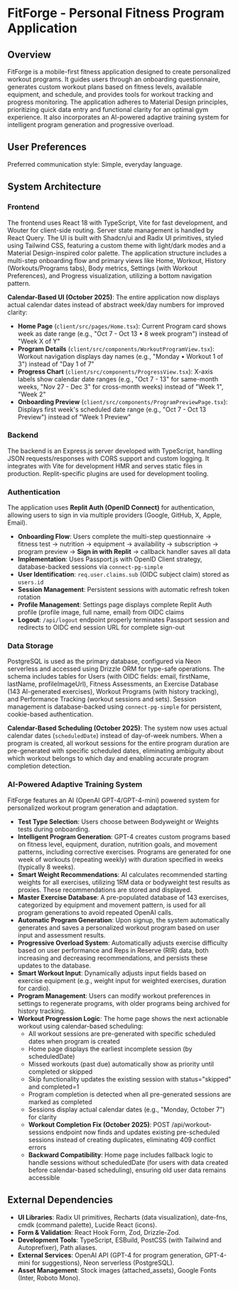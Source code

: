 # FitForge - Personal Fitness Program Application

## Overview
FitForge is a mobile-first fitness application designed to create personalized workout programs. It guides users through an onboarding questionnaire, generates custom workout plans based on fitness levels, available equipment, and schedule, and provides tools for workout tracking and progress monitoring. The application adheres to Material Design principles, prioritizing quick data entry and functional clarity for an optimal gym experience. It also incorporates an AI-powered adaptive training system for intelligent program generation and progressive overload.

## User Preferences
Preferred communication style: Simple, everyday language.

## System Architecture

### Frontend
The frontend uses React 18 with TypeScript, Vite for fast development, and Wouter for client-side routing. Server state management is handled by React Query. The UI is built with Shadcn/ui and Radix UI primitives, styled using Tailwind CSS, featuring a custom theme with light/dark modes and a Material Design-inspired color palette. The application structure includes a multi-step onboarding flow and primary views like Home, Workout, History (Workouts/Programs tabs), Body metrics, Settings (with Workout Preferences), and Progress visualization, utilizing a bottom navigation pattern.

**Calendar-Based UI (October 2025)**: The entire application now displays actual calendar dates instead of abstract week/day numbers for improved clarity:
- **Home Page** (`client/src/pages/Home.tsx`): Current Program card shows week as date range (e.g., "Oct 7 - Oct 13 • 8 week program") instead of "Week X of Y"
- **Program Details** (`client/src/components/WorkoutProgramView.tsx`): Workout navigation displays day names (e.g., "Monday • Workout 1 of 3") instead of "Day 1 of 7"
- **Progress Chart** (`client/src/components/ProgressView.tsx`): X-axis labels show calendar date ranges (e.g., "Oct 7 - 13" for same-month weeks, "Nov 27 - Dec 3" for cross-month weeks) instead of "Week 1", "Week 2"
- **Onboarding Preview** (`client/src/components/ProgramPreviewPage.tsx`): Displays first week's scheduled date range (e.g., "Oct 7 - Oct 13 Preview") instead of "Week 1 Preview"

### Backend
The backend is an Express.js server developed with TypeScript, handling JSON requests/responses with CORS support and custom logging. It integrates with Vite for development HMR and serves static files in production. Replit-specific plugins are used for development tooling.

### Authentication
The application uses **Replit Auth (OpenID Connect)** for authentication, allowing users to sign in via multiple providers (Google, GitHub, X, Apple, Email). 
- **Onboarding Flow**: Users complete the multi-step questionnaire → fitness test → nutrition → equipment → availability → subscription → program preview → **Sign in with Replit** → callback handler saves all data
- **Implementation**: Uses Passport.js with OpenID Client strategy, database-backed sessions via `connect-pg-simple`
- **User Identification**: `req.user.claims.sub` (OIDC subject claim) stored as `users.id`
- **Session Management**: Persistent sessions with automatic refresh token rotation
- **Profile Management**: Settings page displays complete Replit Auth profile (profile image, full name, email) from OIDC claims
- **Logout**: `/api/logout` endpoint properly terminates Passport session and redirects to OIDC end session URL for complete sign-out

### Data Storage
PostgreSQL is used as the primary database, configured via Neon serverless and accessed using Drizzle ORM for type-safe operations. The schema includes tables for Users (with OIDC fields: email, firstName, lastName, profileImageUrl), Fitness Assessments, an Exercise Database (143 AI-generated exercises), Workout Programs (with history tracking), and Performance Tracking (workout sessions and sets). Session management is database-backed using `connect-pg-simple` for persistent, cookie-based authentication.

**Calendar-Based Scheduling (October 2025)**: The system now uses actual calendar dates (`scheduledDate`) instead of day-of-week numbers. When a program is created, all workout sessions for the entire program duration are pre-generated with specific scheduled dates, eliminating ambiguity about which workout belongs to which day and enabling accurate program completion detection.

### AI-Powered Adaptive Training System
FitForge features an AI (OpenAI GPT-4/GPT-4-mini) powered system for personalized workout program generation and adaptation.
- **Test Type Selection**: Users choose between Bodyweight or Weights tests during onboarding.
- **Intelligent Program Generation**: GPT-4 creates custom programs based on fitness level, equipment, duration, nutrition goals, and movement patterns, including corrective exercises. Programs are generated for one week of workouts (repeating weekly) with duration specified in weeks (typically 8 weeks).
- **Smart Weight Recommendations**: AI calculates recommended starting weights for all exercises, utilizing 1RM data or bodyweight test results as proxies. These recommendations are stored and displayed.
- **Master Exercise Database**: A pre-populated database of 143 exercises, categorized by equipment and movement pattern, is used for all program generations to avoid repeated OpenAI calls.
- **Automatic Program Generation**: Upon signup, the system automatically generates and saves a personalized workout program based on user input and assessment results.
- **Progressive Overload System**: Automatically adjusts exercise difficulty based on user performance and Reps in Reserve (RIR) data, both increasing and decreasing recommendations, and persists these updates to the database.
- **Smart Workout Input**: Dynamically adjusts input fields based on exercise equipment (e.g., weight input for weighted exercises, duration for cardio).
- **Program Management**: Users can modify workout preferences in settings to regenerate programs, with older programs being archived for history tracking.
- **Workout Progression Logic**: The home page shows the next actionable workout using calendar-based scheduling:
  - All workout sessions are pre-generated with specific scheduled dates when program is created
  - Home page displays the earliest incomplete session (by scheduledDate)
  - Missed workouts (past due) automatically show as priority until completed or skipped
  - Skip functionality updates the existing session with status="skipped" and completed=1
  - Program completion is detected when all pre-generated sessions are marked as completed
  - Sessions display actual calendar dates (e.g., "Monday, October 7") for clarity
  - **Workout Completion Fix (October 2025)**: POST /api/workout-sessions endpoint now finds and updates existing pre-scheduled sessions instead of creating duplicates, eliminating 409 conflict errors
  - **Backward Compatibility**: Home page includes fallback logic to handle sessions without scheduledDate (for users with data created before calendar-based scheduling), ensuring old user data remains accessible

## External Dependencies

- **UI Libraries**: Radix UI primitives, Recharts (data visualization), date-fns, cmdk (command palette), Lucide React (icons).
- **Form & Validation**: React Hook Form, Zod, Drizzle-Zod.
- **Development Tools**: TypeScript, ESBuild, PostCSS (with Tailwind and Autoprefixer), Path aliases.
- **External Services**: OpenAI API (GPT-4 for program generation, GPT-4-mini for suggestions), Neon serverless (PostgreSQL).
- **Asset Management**: Stock images (attached_assets), Google Fonts (Inter, Roboto Mono).